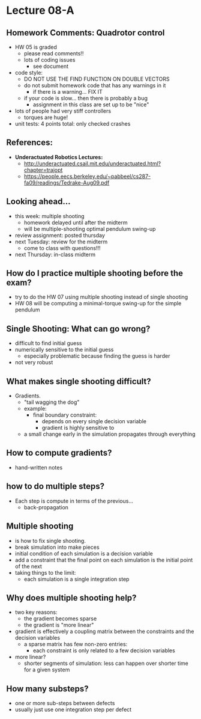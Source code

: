 # Lecture 08-A

## Homework Comments:  Quadrotor control
- HW 05 is graded
  - please read comments!!
  - lots of coding issues
    - see document
- code style:
  - DO NOT USE THE FIND FUNCTION ON DOUBLE VECTORS
  - do not submit homework code that has any warnings in it
    - if there is a warning... FIX IT
  - if your code is slow... then there is probably a bug
    - assignment in this class are set up to be "nice"
- lots of people had very stiff controllers
  - torques are huge!
- unit tests: 4 points total: only checked crashes

## References:
- **Underactuated Robotics Lectures:**
  - http://underactuated.csail.mit.edu/underactuated.html?chapter=trajopt
  - https://people.eecs.berkeley.edu/~pabbeel/cs287-fa09/readings/Tedrake-Aug09.pdf

## Looking ahead...
- this week: multiple shooting
  - homework delayed until after the midterm
  - will be multiple-shooting optimal pendulum swing-up
- review assignment: posted thursday
- next Tuesday: review for the midterm
  - come to class with questions!!!
- next Thursday: in-class midterm

## How do I practice multiple shooting before the exam?
- try to do the HW 07 using multiple shooting instead of single shooting
- HW 08 will be computing a minimal-torque swing-up for the simple pendulum

## Single Shooting: What can go wrong?
- difficult to find initial guess
- numerically sensitive to the initial guess
  - especially problematic because finding the guess is harder
- not very robust

## What makes single shooting difficult?
- Gradients.
  - "tail wagging the dog"
  - example:
    - final boundary constraint:
      - depends on every single decision variable
      - gradient is highly sensitive to
  - a small change early in the simulation propagates through everything

## How to compute gradients?
- hand-written notes

## how to do multiple steps?
- Each step is compute in terms of the previous...
  - back-propagation

## Multiple shooting
- is how to fix single shooting.
- break simulation into make pieces
- initial condition of each simulation is a decision variable
- add a constraint that the final point on each simulation is the initial point of the next
- taking things to the limit:
  - each simulation is a single integration step

## Why does multiple shooting help?
- two key reasons:
  - the gradient becomes sparse
  - the gradient is "more linear"
- gradient is effectively a coupling matrix between the constraints and the decision variables
  - a sparse matrix has few non-zero entries:
    - each constraint is only related to a few decision variables
- more linear?
  - shorter segments of simulation: less can happen over shorter time for a given system

## How many substeps?
- one or more sub-steps between defects
- usually just use one integration step per defect
